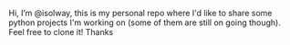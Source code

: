 Hi, I’m @isolway, this is my personal repo where I'd like to share some python projects I'm working on (some of them are still on going though). 
Feel free to clone it! Thanks

<!---
isolway/isolway is a ✨ special ✨ repository because its `README.md` (this file) appears on your GitHub profile.
You can click the Preview link to take a look at your changes.
--->
